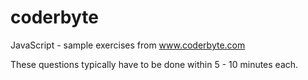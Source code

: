 coderbyte
=========

JavaScript - sample exercises from www.coderbyte.com

These questions typically have to be done within 5 - 10 minutes each.

